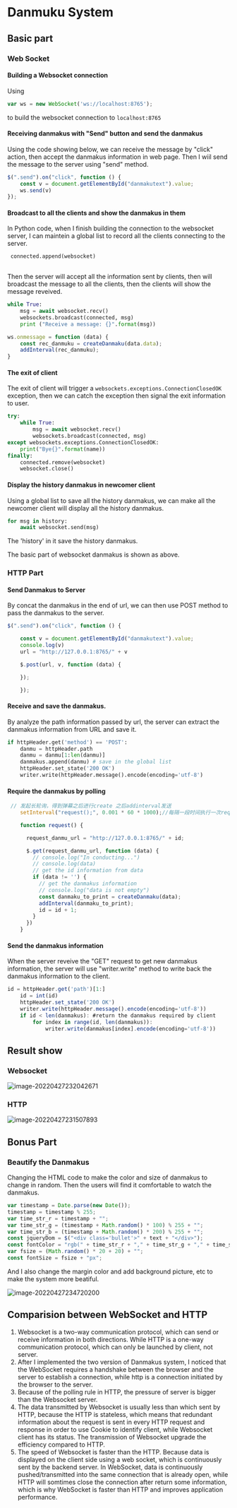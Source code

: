 # Danmuku System 

## Basic part

### Web Socket 

#### Building a Websocket connection

Using

```js
var ws = new WebSocket('ws://localhost:8765');
```

to build the websocket connection to `localhost:8765`

#### Receiving danmakus with "Send" button and send the danmakus

Using the code showing below, we can receive the message by "click" action, then accept the danmakus information in web page. Then I wiil send the message to the server using "send" method.

```javascript
$(".send").on("click", function () {
    const v = document.getElementById("danmakutext").value;
    ws.send(v)
});
```

#### Broadcast to all the clients and show the danmakus in them

In Python code, when I finish building the connection to the websocket server, I can maintein a global list to record all the clients connecting to the server.

```python
 connected.append(websocket)
    
```

Then the server will accept all the information sent by clients, then will broadcast the message to all the clients, then the clients will show the message reveived.

```python
while True: 
    msg = await websocket.recv() 
    websockets.broadcast(connected, msg)
    print ("Receive a message: {}".format(msg))
```

```js
ws.onmessage = function (data) {
    const rec_danmuku = createDanmaku(data.data);
    addInterval(rec_danmuku);
}
```

#### The exit of client

The exit of client will trigger a `websockets.exceptions.ConnectionClosedOK` exception, then we can catch the exception then signal the exit information to user.

```python
try:
    while True: 
        msg = await websocket.recv() 
        websockets.broadcast(connected, msg)
except websockets.exceptions.ConnectionClosedOK:
    print("Bye{}".format(name))
finally:
    connected.remove(websocket)
    websocket.close()
```

#### Display the history danmakus in newcomer client

Using a global list to save all the history danmakus, we can make all the newcomer client will display all the history danmakus.

```python
for msg in history:
    await websocket.send(msg)
```

The 'history' in it save the history danmakus.

The basic part of websocket danmakus is shown as above.

### HTTP Part

#### Send Danmakus to Server

By concat the danmakus in the end of url, we can then use POST method to pass the danmakus to the server.

```javascript
$(".send").on("click", function () {

    const v = document.getElementById("danmakutext").value;
    console.log(v)
    url = "http://127.0.0.1:8765/" + v

    $.post(url, v, function (data) {

    });

    });
```

#### Receive and save the danmakus.

By analyze the path information passed by url, the server can extract the danmakus information from  URL and save it.

```python
if httpHeader.get('method') == 'POST':
    danmu = httpHeader.path
    danmu = danmu[1:len(danmu)]
    danmakus.append(danmu) # save in the global list
    httpHeader.set_state('200 OK')
    writer.write(httpHeader.message().encode(encoding='utf-8')
```

#### Require the danmakus by polling

```javascript
 // 发起长轮询，得到弹幕之后进行create 之后addinterval发送
    setInterval("request();", 0.001 * 60 * 1000);//每隔一段时间执行一次request 函数

    function request() {

      request_danmu_url = "http://127.0.0.1:8765/" + id;

      $.get(request_danmu_url, function (data) {
        // console.log("In conducting...")
        // console.log(data)
        // get the id information from data
        if (data != '') {
          // get the danmakus information
          // console.log("data is not empty")
          const danmaku_to_print = createDanmaku(data);
          addInterval(danmaku_to_print);
          id = id + 1;
        }
      })
    }
```

#### Send  the danmakus information

When the server reveive the "GET" request to get new danmakus information, the server will use "writer.write" method to write back the danmakus information to the client.

```javascript
id = httpHeader.get('path')[1:]
    id = int(id)
    httpHeader.set_state('200 OK')
    writer.write(httpHeader.message().encode(encoding='utf-8'))
    if id < len(danmakus): #return the danmakus required by client
        for index in range(id, len(danmakus)):
        	writer.write(danmakus[index].encode(encoding='utf-8'))
```




## Result show

### Websocket

![image-20220427232042671](C:\Users\86181\AppData\Roaming\Typora\typora-user-images\image-20220427232042671.png)

### HTTP

![image-20220427231507893](C:\Users\86181\AppData\Roaming\Typora\typora-user-images\image-20220427231507893.png)



## Bonus Part

### Beautify the Danmakus

Changing the HTML code to make the color and size of danmakus to change in random. Then the users will find it comfortable to watch the danmakus.

```javascript
var timestamp = Date.parse(new Date());
timestamp = timestamp % 255;
var time_str_r = timestamp + "";
var time_str_g = (timestamp + Math.random() * 100) % 255 + "";
var time_str_b = (timestamp + Math.random() * 200) % 255 + "";
const jqueryDom = $("<div class='bullet'>" + text + "</div>");
const fontColor = "rgb(" + time_str_r + "," + time_str_g + "," + time_str_b + ")";
var fsize = (Math.random() * 20 + 20) + "";
const fontSize = fsize + "px";
```

And I also change the margin color and add background picture, etc to make the system more beatiful.

![image-20220427234720200](C:\Users\86181\AppData\Roaming\Typora\typora-user-images\image-20220427234720200.png)

## Comparision between WebSocket and HTTP

1. Websocket is a two-way communication protocol, which can send or receive information in both directions. While HTTP is a one-way communication protocol, which can only be launched by client, not server.
2. After I implemented the two version of Danmakus system, I noticed that the WebSocket requires a handshake between the browser and the server to establish a connection, while http is a connection initiated by the browser to the server.
3. Because of the polling rule in HTTP, the pressure of server is bigger than the Websocket server.
4. The data transmitted by Websocket is usually less than which sent by HTTP, because the HTTP is stateless, which means that redundant information about the request is sent in every HTTP request and response in order to use Cookie to identify client, while Websocket client has its status. The transmission of Websocket upgrade the efficiency compared to HTTP.
5. The speed of Websocket is faster than the HTTP. Because data is displayed on the client side using a web socket, which is continuously sent by the backend server. In WebSocket, data is continuously pushed/transmitted into the same connection that is already open, while HTTP will somtimes close the connection after return some information, which is why WebSocket is faster than HTTP and improves application performance.
